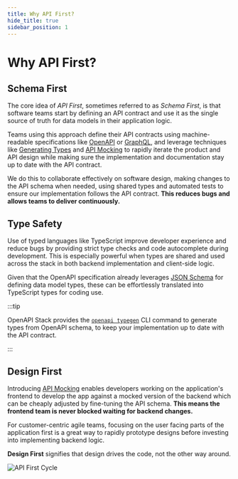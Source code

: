 ```yaml
---
title: Why API First?
hide_title: true
sidebar_position: 1
---
```


# Why API First?

## Schema First

The core idea of _API First_, sometimes referred to as _Schema First_, is that software teams start by defining an API contract and use it as the single source of truth for data models in their application logic.

Teams using this approach define their API contracts using machine-readable specifications like [OpenAPI](https://www.openapis.org/) or [GraphQL](https://graphql.org/), and leverage techniques like [Generating Types](/docs/openapicmd/typegen) and [API Mocking](/docs/openapicmd/mock-server/) to rapidly iterate the product and API design while making sure the implementation and documentation stay up to date with the API contract.

We do this to collaborate effectively on software design, making changes to the API schema when needed, using shared types and automated tests to ensure our implementation follows the API contract. **This reduces bugs and allows teams to deliver continuously.**

## Type Safety

Use of typed languages like TypeScript improve developer experience and reduce bugs by providing strict type checks and code autocomplete during development. This is especially powerful when types are shared and used across the stack in both backend implementation and client-side logic.

Given that the OpenAPI specification already leverages [JSON Schema](https://json-schema.org/) for defining data model types, these can be effortlessly translated into TypeScript types for coding use.

:::tip

OpenAPI Stack provides the [`openapi typegen`](/docs/openapicmd/typegen/) CLI command to generate types from OpenAPI schema, to keep your implementation up to date with the API contract.

:::

## Design First

Introducing [API Mocking](/docs/openapicmd/mock-server/) enables developers working on the application's frontend to develop the app against a mocked version of the backend which can be cheaply adjusted by fine-tuning the API schema. **This means the frontend team is never blocked waiting for backend changes.**

For customer-centric agile teams, focusing on the user facing parts of the application first is a great way to rapidly prototype designs before investing into implementing backend logic.

**Design First** signifies that design drives the code, not the other way around.

<div className="text-center">
<img alt="API First Cycle" src="/img/openapi-stack.drawio.png" />
</div>
